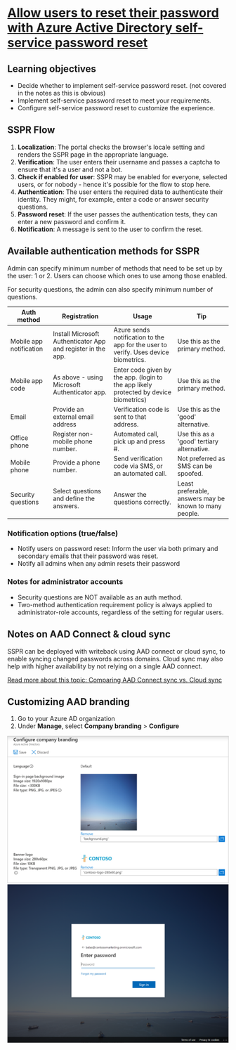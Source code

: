 # [Allow users to reset their password with Azure Active Directory self-service password reset](https://docs.microsoft.com/en-us/learn/modules/allow-users-reset-their-password/)

## Learning objectives

* Decide whether to implement self-service password reset. (not covered in the notes as this is obvious)
* Implement self-service password reset to meet your requirements.
* Configure self-service password reset to customize the experience.

## SSPR Flow

1. **Localization**: The portal checks the browser's locale setting and renders the SSPR page in the appropriate language.
1. **Verification**: The user enters their username and passes a captcha to ensure that it's a user and not a bot.
1. **Check if enabled for user**: SSPR may be enabled for everyone, selected users, or for nobody - hence it's possible for the flow to stop here.
1. **Authentication**: The user enters the required data to authenticate their identity. They might, for example, enter a code or answer security questions.
1. **Password reset**: If the user passes the authentication tests, they can enter a new password and confirm it.
1. **Notification**: A message is sent to the user to confirm the reset.

## Available authentication methods for SSPR

Admin can specify minimum number of methods that need to be set up by the user: 1 or 2. Users can choose which ones to use among those enabled.

For security questions, the admin can also specify minimum number of questions. 

|Auth method|Registration|Usage|Tip|
|--|--|--|--|
Mobile app notification|Install Microsoft Authenticator App and register in the app.|Azure sends notification to the app for the user to verify. Uses device biometrics.|Use this as the primary method.
Mobile app code|As above - using Microsoft Authenticator app.|Enter code given by the app. (login to the app likely protected by device biometrics)|Use this as the primary method.
Email|Provide an external email address|Verification code is sent to that address.|Use this as the 'good' alternative.
Office phone|Register non-mobile phone number.|Automated call, pick up and press #.|Use this as a 'good' tertiary alternative.
Mobile phone|Provide a phone number.|Send verification code via SMS, or an automated call.|Not preferred as SMS can be spoofed.
Security questions|Select questions and define the answers.|Answer the questions correctly.|Least preferable, answers may be known to many people.

### Notification options (true/false)

* Notify users on password reset: Inform the user via both primary and secondary emails that their password was reset.
* Notify all admins when any admin resets their password

### Notes for administrator accounts

* Security questions are NOT available as an auth method.
* Two-method authentication requirement policy is always applied to administrator-role accounts, regardless of the setting for regular users. 

## Notes on AAD Connect & cloud sync

SSPR can be deployed with writeback using AAD connect or cloud sync, to enable syncing changed passwords across domains. Cloud sync may also help with higher availability by not relying on a single AAD connect. 

[Read more about this topic: Comparing AAD Connect sync vs. Cloud sync](https://docs.microsoft.com/en-us/azure/active-directory/cloud-sync/what-is-cloud-sync#how-is-azure-ad-connect-cloud-sync-different-from-azure-ad-connect-sync)

## Customizing AAD branding

1. Go to your Azure AD organization
1. Under **Manage**, select **Company branding** > **Configure**

![ad branding](../static/5-customize-ui.png)
![ad branded login](../static/5-custom-login-page.png)
